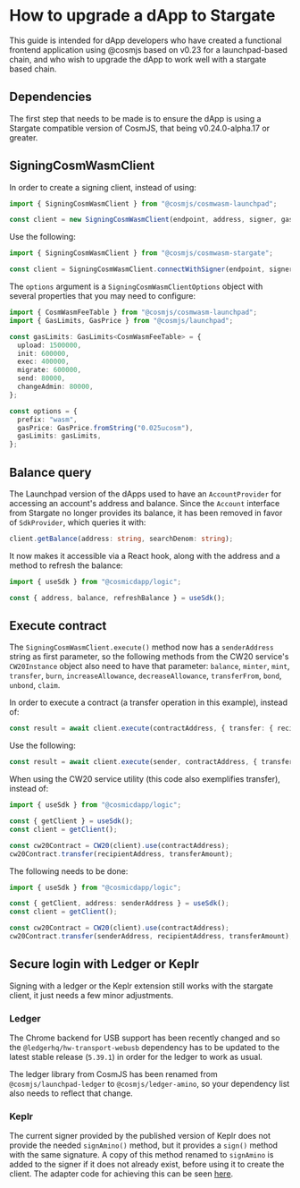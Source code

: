 # How to upgrade a dApp to Stargate

This guide is intended for dApp developers who have created a functional frontend application using @cosmjs based on v0.23 for a launchpad-based chain, and who wish to upgrade the dApp to work well with a stargate based chain.

## Dependencies

The first step that needs to be made is to ensure the dApp is using a Stargate compatible version of CosmJS, that being v0.24.0-alpha.17 or greater.

## SigningCosmWasmClient

In order to create a signing client, instead of using:

```typescript
import { SigningCosmWasmClient } from "@cosmjs/cosmwasm-launchpad";

const client = new SigningCosmWasmClient(endpoint, address, signer, gasPrice, gasLimits);
```

Use the following:

```typescript
import { SigningCosmWasmClient } from "@cosmjs/cosmwasm-stargate";

const client = SigningCosmWasmClient.connectWithSigner(endpoint, signer, options);
```

The `options` argument is a `SigningCosmWasmClientOptions` object with several properties that you may need to configure:

```typescript
import { CosmWasmFeeTable } from "@cosmjs/cosmwasm-launchpad";
import { GasLimits, GasPrice } from "@cosmjs/launchpad";

const gasLimits: GasLimits<CosmWasmFeeTable> = {
  upload: 1500000,
  init: 600000,
  exec: 400000,
  migrate: 600000,
  send: 80000,
  changeAdmin: 80000,
};

const options = {
  prefix: "wasm",
  gasPrice: GasPrice.fromString("0.025ucosm"),
  gasLimits: gasLimits,
};
```

## Balance query

The Launchpad version of the dApps used to have an `AccountProvider` for accessing an account's address and balance. Since the `Account` interface from Stargate no longer provides its balance, it has been removed in favor of `SdkProvider`, which queries it with:

```typescript
client.getBalance(address: string, searchDenom: string);
```

It now makes it accessible via a React hook, along with the address and a method to refresh the balance:

```typescript
import { useSdk } from "@cosmicdapp/logic";

const { address, balance, refreshBalance } = useSdk();
```

## Execute contract

The `SigningCosmWasmClient.execute()` method now has a `senderAddress` string as first parameter, so the following methods from the CW20 service's `CW20Instance` object also need to have that parameter: `balance`, `minter`, `mint`, `transfer`, `burn`, `increaseAllowance`, `decreaseAllowance`, `transferFrom`, `bond`, `unbond`, `claim`.

In order to execute a contract (a transfer operation in this example), instead of:

```typescript
const result = await client.execute(contractAddress, { transfer: { recipient, amount } });
```

Use the following:

```typescript
const result = await client.execute(sender, contractAddress, { transfer: { recipient, amount } });
```

When using the CW20 service utility (this code also exemplifies transfer), instead of:

```typescript
import { useSdk } from "@cosmicdapp/logic";

const { getClient } = useSdk();
const client = getClient();

const cw20Contract = CW20(client).use(contractAddress);
cw20Contract.transfer(recipientAddress, transferAmount);
```

The following needs to be done:

```typescript
import { useSdk } from "@cosmicdapp/logic";

const { getClient, address: senderAddress } = useSdk();
const client = getClient();

const cw20Contract = CW20(client).use(contractAddress);
cw20Contract.transfer(senderAddress, recipientAddress, transferAmount);
```

## Secure login with Ledger or Keplr

Signing with a ledger or the Keplr extension still works with the stargate client, it just needs a few minor adjustments.

### Ledger

The Chrome backend for USB support has been recently changed and so the `@ledgerhq/hw-transport-webusb` dependency has to be updated to the latest stable release (`5.39.1`) in order for the ledger to work as usual.

The ledger library from CosmJS has been renamed from `@cosmjs/launchpad-ledger` to `@cosmjs/ledger-amino`, so your dependency list also needs to reflect that change.

### Keplr

The current signer provided by the published version of Keplr does not provide the needed `signAmino()` method, but it provides a `sign()` method with the same signature. A copy of this method renamed to `signAmino` is added to the signer if it does not already exist, before using it to create the client. The adapter code for achieving this can be seen [here](https://github.com/CosmWasm/dApps/blob/master/packages/logic/src/service/sdk.ts#L60).
